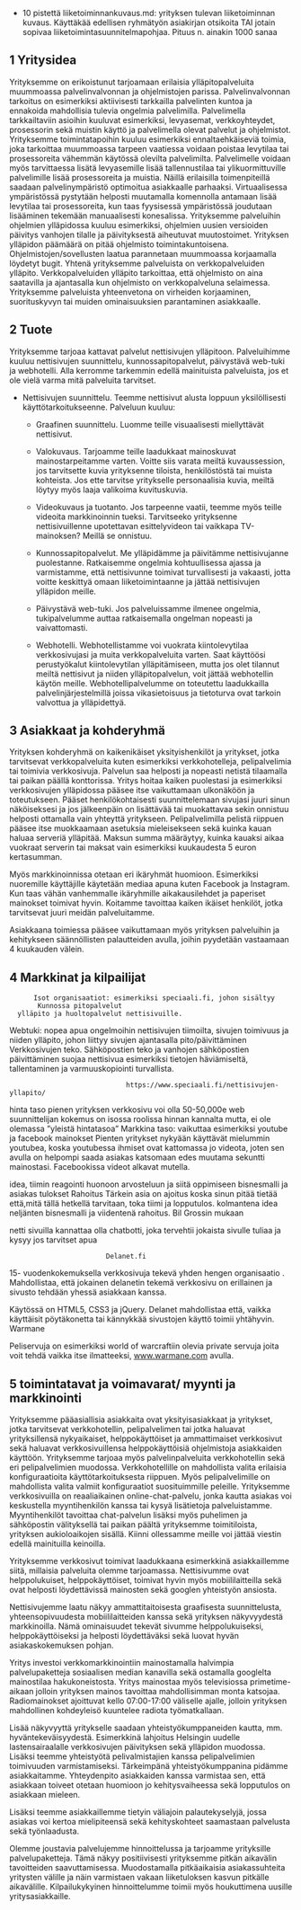 * 10 pistettä liiketoiminnankuvaus.md: yrityksen tulevan liiketoiminnan kuvaus. Käyttäkää edellisen ryhmätyön asiakirjan otsikoita TAI jotain sopivaa liiketoimintasuunnitelmapohjaa. Pituus n. ainakin 1000 sanaa


## 1 Yritysidea

Yrityksemme on erikoistunut tarjoamaan erilaisia ylläpitopalveluita muummoassa palvelinvalvonnan ja ohjelmistojen parissa. Palvelinvalvonnan tarkoitus on esimerkiksi aktiivisesti tarkkailla palvelinten kuntoa ja ennakoida mahdollisia tulevia ongelmia palvelimilla. Palvelimella tarkkailtaviin asioihin kuuluvat esimerkiksi, levyasemat, verkkoyhteydet, prosessorin sekä muistin käyttö ja palvelimella olevat palvelut ja ohjelmistot. Yrityksemme toimintatapoihin kuuluu esimerkiksi ennaltaehkäiseviä toimia, joka tarkoittaa muummoassa tarpeen vaatiessa voidaan poistaa levytilaa tai prosessoreita vähemmän käytössä olevilta palvelimilta. Palvelimelle voidaan myös tarvittaessa lisätä levyasemille lisää tallennustilaa tai ylikuormittuville palvelimille lisää prosessoreita ja muistia. Näillä erilaisilla toimenpiteillä saadaan palvelinympäristö optimoitua asiakkaalle parhaaksi. Virtuaalisessa ympäristössä pystytään helposti muutamalla komennolla antamaan lisää levytilaa tai prosessoreita, kun taas fyysisessä ympäristössä joudutaan lisääminen tekemään manuaalisesti konesalissa. Yrityksemme palveluihin ohjelmien ylläpidossa kuuluu esimerkiksi, ohjelmien uusien versioiden päivitys vanhojen tilalle ja päivityksestä aiheutuvat muutostoimet. Yrityksen ylläpidon päämäärä on pitää ohjelmisto toimintakuntoisena. Ohjelmistojen/sovellusten laatua parannetaan muummoassa korjaamalla löydetyt bugit. Yhtenä yrityksemme palveluista on verkkopalveluiden ylläpito. Verkkopalveluiden ylläpito tarkoittaa, että ohjelmisto on aina saatavilla ja ajantasalla kun ohjelmisto on verkkopalveluna selaimessa. Yrityksemme palveluista yhteenvetona on virheiden korjaaminen, suorituskyvyn tai muiden ominaisuuksien parantaminen asiakkaalle.



## 2 Tuote

Yrityksemme tarjoaa kattavat palvelut nettisivujen ylläpitoon. Palveluihimme kuuluu nettisivujen suunnittelu, kunnossapitopalvelut, päivystävä web-tuki ja webhotelli. Alla kerromme tarkemmin edellä mainituista palveluista, jos et ole vielä varma mitä palveluita tarvitset.

-	Nettisivujen suunnittelu. Teemme nettisivut alusta loppuun yksilöllisesti käyttötarkoitukseenne. Palveluun kuuluu:
        
	- Graafinen suunnittelu. Luomme teille visuaalisesti miellyttävät nettisivut.
        
	- Valokuvaus. Tarjoamme teille laadukkaat mainoskuvat mainostarpeitamme varten. Voitte siis varata meiltä kuvaussession, jos tarvitsette kuvia yrityksenne tiloista, henkilöstöstä tai muista kohteista. Jos ette tarvitse yritykselle personaalisia kuvia, meiltä löytyy myös laaja valikoima kuvituskuvia.
        
	- Videokuvaus ja tuotanto. Jos tarpeenne vaatii, teemme myös teille videoita markkinoinnin tueksi. Tarvitseeko yrityksenne nettisivuillenne upotettavan esittelyvideon tai vaikkapa TV-mainoksen? Meillä se onnistuu.
        
	- Kunnossapitopalvelut. Me ylläpidämme ja päivitämme nettisivujanne puolestanne. Ratkaisemme ongelmia kohtuullisessa ajassa ja varmistamme, että nettisivunne toimivat turvallisesti ja vakaasti, jotta voitte keskittyä omaan liiketoimintaanne ja jättää nettisivujen ylläpidon meille.
        
	- Päivystävä web-tuki. Jos palveluissamme ilmenee ongelmia, tukipalvelumme auttaa ratkaisemalla ongelman nopeasti ja vaivattomasti. 
        
	- Webhotelli. Webhotellistamme voi vuokrata kiintolevytilaa verkkosivujasi ja muita verkkopalveluita varten. Saat käyttöösi perustyökalut kiintolevytilan ylläpitämiseen, mutta jos olet tilannut meiltä nettisivut ja niiden ylläpitopalvelun, voit jättää webhotellin käytön meille. Webhotellipalvelumme on toteutettu laadukkailla palvelinjärjestelmillä joissa vikasietoisuus ja tietoturva ovat tarkoin valvottua ja ylläpidettyä.



## 3 Asiakkaat ja kohderyhmä

Yrityksen kohderyhmä on kaikenikäiset yksityishenkilöt ja yritykset, jotka tarvitsevat verkkopalveluita kuten esimerkiksi verkkohotelleja, pelipalvelimia tai toimivia verkkosivuja. Palvelun saa helposti ja nopeasti netistä tilaamalla tai paikan päällä konttorissa. Yritys hoitaa kaiken puolestasi ja esimerkiksi verkkosivujen ylläpidossa pääsee itse vaikuttamaan ulkonäköön ja toteutukseen. Pääset henkilökohtaisesti suunnittelemaan sivujasi juuri sinun näköiseksesi ja jos jälkeenpäin on lisättävää tai muokattavaa sekin onnistuu helposti ottamalla vain yhteyttä yritykseen. Pelipalvelimilla pelistä riippuen pääsee itse muokkaamaan asetuksia mieleisekseen sekä kuinka kauan haluaa serveriä ylläpitää. Maksun summa määräytyy, kuinka kauaksi aikaa vuokraat serverin tai maksat vain esimerkiksi kuukaudesta 5 euron kertasumman. 

Myös markkinoinnissa otetaan eri ikäryhmät huomioon. Esimerkiksi nuoremille käyttäjille käytetään mediaa apuna kuten Facebook ja Instagram. Kun taas vähän vanhemmalle ikäryhmille aikakausilehdet ja paperiset mainokset toimivat hyvin. Koitamme tavoittaa kaiken ikäiset henkilöt, jotka tarvitsevat juuri meidän palveluitamme. 

Asiakkaana toimiessa pääsee vaikuttamaan myös yrityksen palveluihin ja kehitykseen säännöllisten palautteiden avulla, joihin pyydetään vastaamaan 4 kuukauden välein.


## 4 Markkinat ja kilpailijat

          Isot organisaatiot: esimerkiksi speciaali.fi, johon sisältyy
           Kunnossa pitopalvelut
      ylläpito ja huoltopalvelut nettisivuille. 
   Webtuki: nopea apua ongelmoihin nettisivujen tiimoilta, sivujen                 toimivuus ja niiden ylläpito, johon liittyy sivujen ajantasalla pito/päivittäminen Verkkosivujen teko.  Sähköpostien teko ja vanhojen sähköpostien päivittäminen
  suojaa nettisivua esimerkiksi tietojen häviämiseltä, tallentaminen ja                                          varmuuskopiointi turvallista.
                             
                                 https://www.speciaali.fi/nettisivujen-yllapito/
   hinta taso pienen yrityksen verkkosivu voi olla 50-50,000e web suunnittelijan kokemus on isossa roolissa hinnan kannalta mutta, ei ole olemassa ”yleistä hintatasoa”
     Markkina taso:  vaikuttaa esimerkiksi youtube ja facebook mainokset
    Pienten yritykset nykyään käyttävät mielummin youtubea, koska  youtubessa ihmiset ovat kattomassa  jo videota, joten sen avulla on helpompi saada asiakas katsomaan edes muutama sekuntti mainostasi.  Facebookissa videot alkavat mutella.

idea, tiimin reagointi huonoon arvosteluun ja siitä oppimiseen
bisnesmalli ja asiakas tulokset 
Rahoitus
Tärkein asia on ajoitus koska sinun pitää tietää että,mitä tällä hetkellä tarvitaan, toka tiimi ja lopputulos. kolmantena idea
neljänten bisnesmalli ja viidentenä rahoitus.
Bil Grossin mukaan 
  

netti sivuilla kannattaa olla chatbotti, joka tervehtii jokaista sivulle tuliaa ja kysyy jos tarvitset apua

                            Delanet.fi
 15- vuodenkokemuksella verkkosivuja tekevä yhden hengen                                     organisaatio .   Mahdollistaa, että jokainen delanetin tekemä verkkosivu on erillainen ja sivusto tehdään yhessä asiakkaan kanssa.

Käytössä on HTML5, CSS3 ja jQuery.
Delanet mahdollistaa että,  vaikka käyttäisit pöytäkonetta tai kännykkää sivustojen käyttö toimii yhtähyvin.
Warmane

  Peliservuja on esimerkiksi world of warcraftiin olevia private servuja joita voit tehdä vaikka itse ilmatteeksi, www.warmane.com avulla.







## 5 toimintatavat ja voimavarat/ myynti ja markkinointi

Yrityksemme pääasiallisia asiakkaita ovat yksityisasiakkaat ja yritykset, jotka tarvitsevat verkkohotellin, pelipalvelimen tai jotka haluavat yrityksillensä nykyaikaiset, helppokäyttöiset ja ammattimaiset verkkosivut sekä haluavat verkkosivuillensa helppokäyttöisiä ohjelmistoja asiakkaiden käyttöön. Yrityksemme tarjoaa myös palvelinpalveluita verkkohotellin sekä eri pelipalvelimien muodossa. Verkkohotellille on mahdollista valita erilaisia konfiguraatioita käyttötarkoituksesta riippuen. Myös pelipalvelimille on mahdollista valita valmiit konfiguraatiot suosituimmille peleille. Yrityksemme verkkosivuilla on reaaliaikainen online-chat-palvelu, jonka kautta asiakas voi keskustella myyntihenkilön kanssa tai kysyä lisätietoja palveluistamme. Myyntihenkilöt tavoittaa chat-palvelun lisäksi myös puhelimen ja sähköpostin välityksellä tai paikan päältä yrityksemme toimitiloista, yrityksen aukioloaikojen sisällä. Kiinni ollessamme meille voi jättää viestin edellä mainituilla keinoilla. 

Yrityksemme verkkosivut toimivat laadukkaana esimerkkinä asiakkaillemme siitä, millaisia palveluita olemme tarjoamassa. Nettisivumme ovat helppolukuiset, helppokäyttöiset, toimivat hyvin myös mobiililaitteilla sekä ovat helposti löydettävissä mainosten sekä googlen yhteistyön ansiosta. 

Nettisivujemme laatu näkyy ammattitaitoisesta graafisesta suunnittelusta, yhteensopivuudesta mobiililaitteiden kanssa sekä yrityksen näkyvyydestä markkinoilla. Nämä ominaisuudet tekevät sivumme helppolukuiseksi, helppokäyttöiseksi ja helposti löydettäväksi sekä luovat hyvän asiakaskokemuksen pohjan. 

Yritys investoi verkkomarkkinointiin mainostamalla halvimpia palvelupaketteja sosiaalisen median kanavilla sekä ostamalla googlelta mainostilaa hakukoneistosta. Yritys mainostaa myös televisiossa primetime-aikaan jolloin yrityksen mainos tavoittaa mahdollisimman monta katsojaa. Radiomainokset ajoittuvat kello 07:00-17:00 väliselle ajalle, jolloin yrityksen mahdollinen kohdeyleisö kuuntelee radiota työmatkallaan.  

Lisää näkyvyyttä yritykselle saadaan yhteistyökumppaneiden kautta, mm. hyväntekeväisyydestä. Esimerkkinä lahjoitus Helsingin uudelle lastensairaalalle verkkosivujen päivityksen sekä ylläpidon muodossa. Lisäksi teemme yhteistyötä pelivalmistajien kanssa pelipalvelimien toimivuuden varmistamiseksi. Tärkeimpänä yhteistyökumppanina pidämme asiakkaitamme. Yhteydenpito asiakkaiden kanssa varmistaa sen, että asiakkaan toiveet otetaan huomioon jo kehitysvaiheessa sekä lopputulos on asiakkaan mieleen. 

Lisäksi teemme asiakkaillemme tietyin väliajoin palautekyselyjä, jossa asiakas voi kertoa mielipiteensä sekä kehityskohteet saamastaan palvelusta sekä työnlaadusta. 

Olemme joustavia palvelujemme hinnoittelussa ja tarjoamme yrityksille palvelupaketteja. Tämä näkyy positiivisesti yrityksemme pitkän aikavälin tavoitteiden saavuttamisessa. Muodostamalla pitkäaikaisia asiakassuhteita yritysten välille ja näin varmistaen vakaan liiketuloksen kasvun pitkälle aikavälille. Kilpailukykyinen hinnoittelumme toimii myös houkuttimena uusille yritysasiakkaille. 





